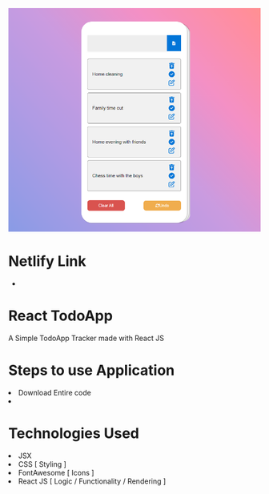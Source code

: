 ![Project Preview](Projectpreview.png)
# Netlify Link
- 

# React TodoApp
A Simple TodoApp Tracker made with React JS

# Steps to use Application
<li> Download Entire code
<li>
  
# Technologies Used <br>
<li> JSX
<li> CSS [ Styling ]
<li> FontAwesome [ Icons ]
<li> React JS [ Logic / Functionality / Rendering ]